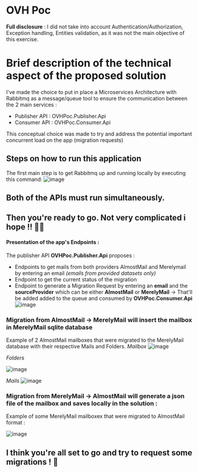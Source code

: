 # OVH Poc

**Full disclosure** : 
I did not take into account Authentication/Authorization, Exception handling, Entities validation, as it was not the main objective of this exercise.


# Brief description of the technical aspect of the proposed solution
I've made the choice to put in place a Microservices Architecture with Rabbitmq as a message/queue tool to ensure the communication between the 2 main services : 
  - Publisher API : OVHPoc.Publisher.Api 
  - Consumer API : OVHPoc.Consumer.Api

This conceptual choice was made to try and address the potential important concurrent load on the app (migration requests)

## Steps on how to run this application

The first main step is to get Rabbitmq up and running locally by executing this command:
![image](https://github.com/Taher-Abdeljaoued/OVHPoc/assets/73798429/1ad8a106-ec2c-4d8b-b16d-c670aa14706c)

## Both of the APIs must run simultaneously.

## Then you're ready to go. Not very complicated i hope !! 😵‍💫

#### Presentation of the app's Endpoints :

The publisher API **OVHPoc.Publisher.Api** proposes :
 - Endpoints to get mails from both providers AlmostMail and Merelymail by entering an email *(emails from provided datasets only)*
 - Endpoint to get the current status of the migration
 - Endpoint to generate a Migration Request by entering an **email** and the **sourceProvider** which can be either **AlmostMail** or **MerelyMail** -> That'll be added added to the queue and consumed by **OVHPoc.Consumer.Api**
![image](https://github.com/Taher-Abdeljaoued/OVHPoc/assets/73798429/f22698f7-0908-48d2-b170-932f3ed5c553)

### Migration from AlmostMail -> MerelyMail will insert the mailbox in MerelyMail sqlite database
Example of 2 AlmostMail mailboxes that were migrated to the MerelyMail database with their respective Mails and Folders.
  *Mailbox*
![image](https://github.com/Taher-Abdeljaoued/OVHPoc/assets/73798429/bc79b97b-b743-436c-9098-d88ade435208)

  *Folders*
  
![image](https://github.com/Taher-Abdeljaoued/OVHPoc/assets/73798429/ccec9507-d412-4ccc-851f-a7c1ded421e0)

  *Mails*
![image](https://github.com/Taher-Abdeljaoued/OVHPoc/assets/73798429/68909fea-b1cd-4bad-a05f-10607dbee4be)


### Migration from MerelyMail -> AlmostMail will generate a json file of the mailbox and saves locally in the solution : 
Example of some MerelyMail mailboxex that were migrated to AlmostMail format :

![image](https://github.com/Taher-Abdeljaoued/OVHPoc/assets/73798429/c53befb5-8a18-41cc-936a-bff61934a246)



## I think you're all set to go and try to request some migrations !  👊
